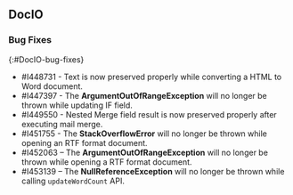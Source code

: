 ## DocIO

### Bug Fixes
{:#DocIO-bug-fixes}

* \#I448731 - Text is now preserved properly while converting a HTML to Word document.
* \#I447397 - The **ArgumentOutOfRangeException** will no longer be thrown while updating IF field.
* \#I449550 - Nested Merge field result is now preserved properly after executing mail merge.
* \#I451755 - The **StackOverflowError** will no longer be thrown while opening an RTF format document.
* \#I452063 – The **ArgumentOutOfRangeException** will no longer be thrown while opening a RTF format document.
* \#I453139 – The **NullReferenceException** will no longer be thrown while calling `updateWordCount` API.